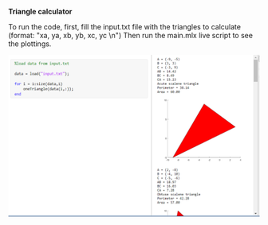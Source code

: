 **Triangle calculator**

To run the code, first, fill the input.txt file with the triangles to calculate (format: "xa, ya, xb, yb, xc, yc \n")
Then run the main.mlx live script to see the plottings.

![Screenshot of code in action](./CodeRunning.png)

